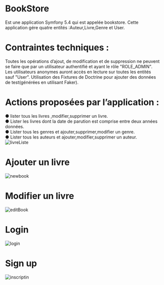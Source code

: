 # BookStore
Est une application Symfony 5.4 qui est appelée bookstore.
Cette application gére quatre entités :Auteur,Livre,Genre et User.
# Contraintes techniques :
Toutes les opérations d’ajout, de modification et de suppression ne peuvent se faire que par
un utilisateur authentifié et ayant le rôle "ROLE_ADMIN". Les utilisateurs anonymes auront
accès en lecture sur toutes les entités sauf "User".
Utilisation des Fixtures de Doctrine pour ajouter des données de test(générées en utilisant Faker).
# Actions proposées par l’application :
  ● lister tous les livres ,modifier,supprimer un livre.<br>
  ● Lister les livres dont la date de parution est comprise entre deux années données.<br>
  ● Lister tous les genres et ajouter,supprimer,modifier un genre.<br>
  ● Lister tous les auteurs et ajouter,modifier,supprimer un auteur.<br>
  ![livreListe](https://user-images.githubusercontent.com/98979712/152445913-87d589ca-a5a1-4cbd-a6ad-af7f8f22ff3a.PNG)
 # Ajouter un livre
  ![newbook](https://user-images.githubusercontent.com/98979712/152446084-92cca3a0-c9de-48f8-a411-c1713c3268f7.PNG)
 # Modifier un livre
  ![editBook](https://user-images.githubusercontent.com/98979712/152446218-5266ca91-9a83-490b-92ca-e527e6c161f9.PNG)
 # Login
![login](https://user-images.githubusercontent.com/98979712/152446240-4c22be2e-0b5e-495d-a29e-f3bece69fbc2.PNG)
 # Sign up
![inscriptin](https://user-images.githubusercontent.com/98979712/152446246-caeffe64-8039-4b4d-89a0-5b34764102d4.PNG)
  



